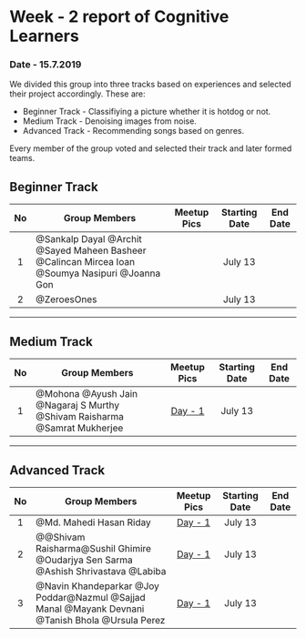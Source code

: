 # Week - 2 report of Cognitive Learners
###  Date - 15.7.2019

We divided this group into three tracks based on experiences and selected their project accordingly. These are:
- Beginner Track - Classifiying a picture whether it is hotdog or not.
- Medium Track - Denoising images from noise.
- Advanced Track - Recommending songs based on genres.

Every member of the group voted and selected their track and later formed teams. 

## Beginner Track

| No  |  Group Members | Meetup Pics| Starting Date | End Date | 
| :------------: | ------------ | :------------:| :------------: | :------------: |
| 1 | @Sankalp Dayal @Archit @Sayed Maheen Basheer @Calincan Mircea Ioan @Soumya Nasipuri @Joanna Gon| | July 13 |  |
| 2 | @ZeroesOnes| | July 13 | |
--------------------------------------------------

## Medium Track

| No  |  Group Members |  Meetup Pics| Starting Date | End Date | 
| :------------: | ------------ | :------------: | :------------: | :------------: |
| 1 | @Mohona @Ayush Jain @Nagaraj S Murthy @Shivam Raisharma @Samrat Mukherjee |[Day - 1](../Medium_track_day_1.png)  |July 13 ||

--------------------------------------------------

## Advanced Track

| No  |  Group Members | Meetup Pics | Starting Date | End Date | 
| :------------: | ------------ | :------------:|:------------: | :------------: |
| 1 | @Md. Mahedi Hasan Riday | [Day - 1](../Advanced_track_day_1.png) |July 13 ||
| 2 | @@Shivam Raisharma@Sushil Ghimire @Oudarjya Sen Sarma @Ashish Shrivastava @Labiba | [Day - 1](../Advanced_track_day_1.png) |July 13 ||
| 3 | @Navin Khandeparkar @Joy Poddar@Nazmul @Sajjad Manal @Mayank Devnani @Tanish Bhola @Ursula Perez | [Day - 1](../Advanced_track_day_1.png) |July 13 ||
